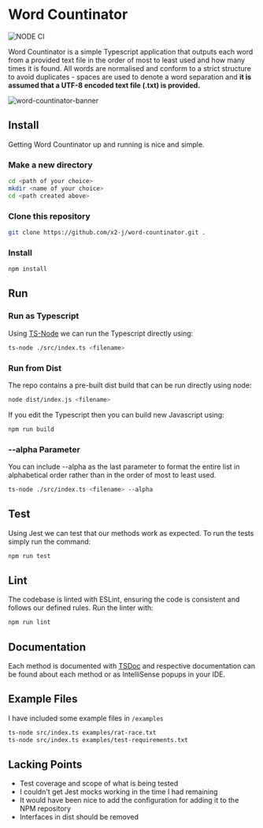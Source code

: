 ﻿# Word Countinator

![NODE CI](https://github.com/x2-j/Word-Countinator/actions/workflows/tests.yml/badge.svg)

Word Countinator is a simple Typescript application that outputs each word from a provided text file in the order of most to least used and how many times it is found. All words are normalised and conform to a strict structure to avoid duplicates - spaces are used to denote a word separation and **it is assumed that a UTF-8 encoded text file (.txt) is provided.**

![word-countinator-banner](https://github.com/x2-j/word-countinator/assets/108185965/0010b99b-46de-4da9-997e-53baec0af7a0)

## Install
Getting Word Countinator up and running is nice and simple. 

### Make a new directory
```bash
cd <path of your choice>
mkdir <name of your choice>
cd <path created above>
```

### Clone this repository
```bash
git clone https://github.com/x2-j/word-countinator.git .
```

### Install 
```bash
npm install
```

## Run

### Run as Typescript
Using [TS-Node](https://github.com/TypeStrong/ts-node) we can run the Typescript directly using:
```bash
ts-node ./src/index.ts <filename>
```

### Run from Dist
The repo contains a pre-built dist build that can be run directly using node:
```bash
node dist/index.js <filename>
```
If you edit the Typescript then you can build new Javascript using:
```bash
npm run build
```

### --alpha Parameter
You can include --alpha as the last parameter to format the entire list in alphabetical order rather than in the order of most to least used.
```bash
ts-node ./src/index.ts <filename> --alpha
```

## Test
Using Jest we can test that our methods work as expected. To run the tests simply run the command:
```bash
npm run test
```

## Lint
The codebase is linted with ESLint, ensuring the code is consistent and follows our defined rules. Run the linter with:
```bash
npm run lint
```

## Documentation
Each method is documented with [TSDoc](https://tsdoc.org/) and respective documentation can be found about each method or as IntelliSense popups in your IDE.

## Example Files
I have included some example files in `/examples`

```bash
ts-node src/index.ts examples/rat-race.txt
ts-node src/index.ts examples/test-requirements.txt
```

## Lacking Points
- Test coverage and scope of what is being tested
- I couldn't get Jest mocks working in the time I had remaining
- It would have been nice to add the configuration for adding it to the NPM repository
- Interfaces in dist should be removed
